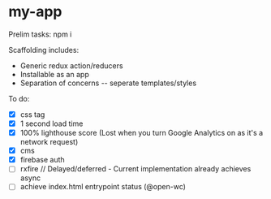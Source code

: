 # my-app
Prelim tasks:
  npm i

Scaffolding includes:
  * Generic redux action/reducers
  * Installable as an app
  * Separation of concerns -- seperate templates/styles

To do:
- [x] css tag
- [x] 1 second load time
- [x] 100% lighthouse score (Lost when you turn Google Analytics on as it's a network request)
- [x] cms
- [x] firebase auth
- [ ] rxfire // Delayed/deferred - Current implementation already achieves async
- [ ] achieve index.html entrypoint status (@open-wc)

